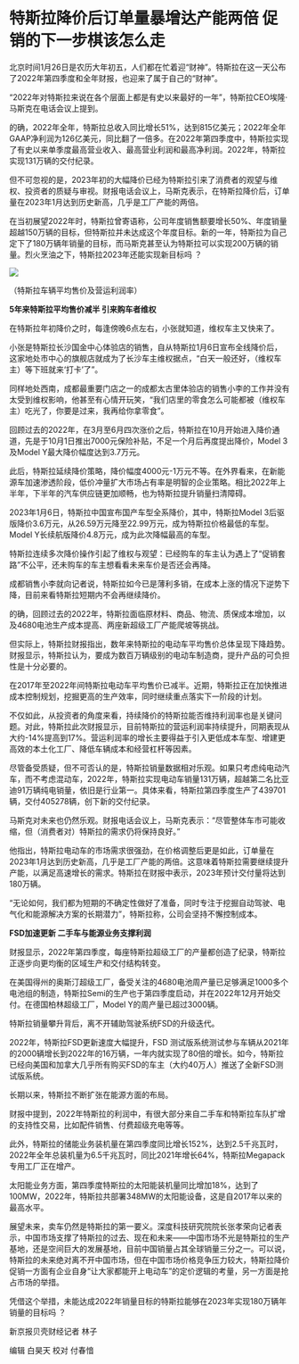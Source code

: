 # 特斯拉降价后订单量暴增达产能两倍 促销的下一步棋该怎么走

北京时间1月26日是农历大年初五，人们都在忙着迎“财神”。特斯拉在这一天公布了2022年第四季度和全年财报，也迎来了属于自己的“财神”。

“2022年对特斯拉来说在各个层面上都是有史以来最好的一年”，特斯拉CEO埃隆·马斯克在电话会议上提到。

的确，2022年全年，特斯拉总收入同比增长51%，达到815亿美元；2022年全年GAAP净利润为126亿美元，同比翻了一倍多。在2022年第四季度中，特斯拉实现了有史以来单季度最高营业收入、最高营业利润和最高净利润。2022年，特斯拉实现131万辆的交付纪录。

但不可忽视的是，2023年初的大幅降价已经为特斯拉引来了消费者的观望与维权、投资者的质疑与审视。财报电话会议上，马斯克表示，在特斯拉降价后，订单量在2023年1月达到历史新高，几乎是工厂产能的两倍。

在当初展望2022年时，特斯拉曾寄语称，公司年度销售额要增长50%、年度销量超越150万辆的目标，但特斯拉并未达成这个年度目标。新的一年，特斯拉为自己定下了180万辆年销量的目标，而马斯克甚至认为特斯拉可以实现200万辆的销量。烈火烹油之下，特斯拉2023年还能实现新目标吗
？

![](https://inews.gtimg.com/newsapp_bt/0/15628879448/1000)

（特斯拉车辆平均售价及营运利润率）

**5年来特斯拉平均售价减半 引来购车者维权**

在特斯拉年初降价之时，每逢傍晚6点左右，小张就知道，维权车主又快来了。

小张是特斯拉长沙国金中心体验店的销售，自从特斯拉1月6日宣布全线降价后，这家地处市中心的旗舰店就成为了长沙车主维权据点，“白天一般还好，（维权车主）等下班就来‘打卡’了”。

同样地处西南，成都最重要门店之一的成都太古里体验店的销售小李的工作并没有太受到维权影响，他甚至有心情开玩笑，“我们店里的零食怎么可能都被（维权车主）吃光了，你要是过来，我再给你拿零食”。

回顾过去的2022年，在3月至6月四次涨价之后，特斯拉在10月开始进入降价通道，先是于10月1日推出7000元保险补贴，不足一个月后再度提出降价，Model
3及Model Y最大降价幅度达到3.7万元。

此后，特斯拉延续降价策略，降价幅度4000元-1万元不等。在外界看来，在新能源车加速渗透阶段，低价冲量扩大市场占有率是明智的企业策略。相比2022年上半年，下半年的汽车供应链更加顺畅，也为特斯拉提升销量扫清障碍。

2023年1月6日，特斯拉中国宣布国产车型全系降价，其中，特斯拉Model
3后驱版降价3.6万元，从26.59万元降至22.99万元，成为特斯拉价格最低的车型。Model Y长续航版降价4.8万元，成为此次降幅最高的车型。

特斯拉连续多次降价操作引起了维权与观望：已经购车的车主认为遇上了“促销套路”不公平，还未购车的车主想看看未来车价是否还会再降。

成都销售小李就向记者说，特斯拉如今已是薄利多销，在成本上涨的情况下逆势下降，目前来看特斯拉短期内不会再继续降价。

的确，回顾过去的2022年，特斯拉面临原材料、商品、物流、质保成本增加，以及4680电池生产成本提高、两座新超级工厂产能爬坡等挑战。

但实际上，特斯拉财报指出，数年来特斯拉的电动车平均售价总体呈现下降趋势。财报显示，特斯拉认为，要成为数百万辆级别的电动车制造商，提升产品的可负担性是十分必要的。

在2017年至2022年间特斯拉电动车平均售价已减半。近期，特斯拉正在加快推进成本控制规划，挖掘更高的生产效率，同时继续重点落实下一阶段的计划。

不仅如此，从投资者的角度来看，持续降价的特斯拉能否维持利润率也是关键问题。对此，特斯拉此次财报显示，目前特斯拉的营运利润率持续提升，同期表现从大约-14%提高到17%。营运利润率的增长主要得益于引入更低成本车型、增建更高效的本土化工厂、降低车辆成本和经营杠杆等因素。

尽管备受质疑，但不可否认的是，特斯拉销量数据相对乐观。如果只考虑纯电动汽车，而不考虑混动车，2022年，特斯拉实现电动车销量131万辆，超越第二名比亚迪91万辆纯电销量，依旧是行业第一。具体来看，特斯拉第四季度生产了439701辆，交付405278辆，创下新的交付纪录。

马斯克对未来也仍然乐观。财报电话会议上，马斯克表示：“尽管整体车市可能收缩，但（消费者对）特斯拉的需求仍将保持良好。”

他指出，特斯拉电动车的市场需求很强劲，在价格调整后更是如此，订单量在2023年1月达到历史新高，几乎是工厂产能的两倍。这意味着特斯拉需要继续提升产能，以满足高速增长的需求。特斯拉在财报中表示，2023年预计交付量将达到180万辆。

“无论如何，我们都为短期的不确定性做好了准备，同时专注于挖掘自动驾驶、电气化和能源解决方案的长期潜力”，特斯拉称，公司会坚持不懈控制成本。

**FSD加速更新 二手车与能源业务支撑利润**

财报显示，2022年第四季度，每座特斯拉超级工厂的产量都创造了纪录，特斯拉正逐步向更均衡的区域生产和交付结构转变。

在美国得州的奥斯汀超级工厂，备受关注的4680电池周产量已足够满足1000多个电池组的制造，特斯拉Semi的生产也于第四季度启动，并在2022年12月开始交付。在德国柏林超级工厂，Model
Y的周产量已超过3000辆。

特斯拉销量攀升背后，离不开辅助驾驶系统FSD的升级迭代。

2022年，特斯拉FSD更新速度大幅提升，FSD
测试版系统测试参与车辆从2021年的2000辆增长到2022年的16万辆，一年内就实现了80倍的增长。如今，特斯拉已经向美国和加拿大几乎所有购买FSD的车主（大约40万人）推送了全新FSD测试版系统。

长期以来，特斯拉不断扩张在能源方面的布局。

财报中提到，2022年特斯拉的利润中，有很大部分来自二手车和特斯拉车队扩增的支持性交易，比如配件销售、付费超级充电等等。

此外，特斯拉的储能业务装机量在第四季度同比增长152%，达到2.5千兆瓦时，2022年全年总装机量为6.5千兆瓦时，同比2021年增长64%，特斯拉Megapack专用工厂正在增产。

太阳能业务方面，第四季度特斯拉的太阳能装机量同比增加18%，达到了100MW，2022年，特斯拉共部署348MW的太阳能设备，这是自2017年以来的最高水平。

展望未来，卖车仍然是特斯拉的第一要义。深度科技研究院院长张孝荣向记者表示，中国市场支撑了特斯拉的过去、现在和未来——中国市场不光是特斯拉的生产基地，还是空间巨大的发展基地，目前中国销量占其全球销量三分之一。可以说，特斯拉的未来绝对离不开中国市场，但在中国市场价格竞争压力较大，特斯拉降价促销一方面有企业自身“让大家都能开上电动车”的定价逻辑的考量，另一方面是抢占市场的举措。

凭借这个举措，未能达成2022年销量目标的特斯拉能够在2023年实现180万辆年销量的目标吗 ？

新京报贝壳财经记者 林子

编辑 白昊天 校对 付春愔

